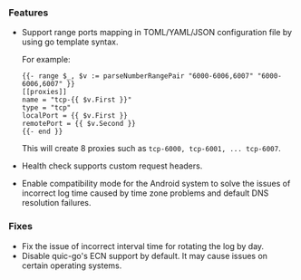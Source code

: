 ### Features

* Support range ports mapping in TOML/YAML/JSON configuration file by using go template syntax.

  For example:

  ```
  {{- range $_, $v := parseNumberRangePair "6000-6006,6007" "6000-6006,6007" }}
  [[proxies]]
  name = "tcp-{{ $v.First }}"
  type = "tcp"
  localPort = {{ $v.First }}
  remotePort = {{ $v.Second }}
  {{- end }}
  ```

  This will create 8 proxies such as `tcp-6000, tcp-6001, ... tcp-6007`.

* Health check supports custom request headers.
* Enable compatibility mode for the Android system to solve the issues of incorrect log time caused by time zone problems and default DNS resolution failures.

### Fixes

* Fix the issue of incorrect interval time for rotating the log by day.
* Disable quic-go's ECN support by default. It may cause issues on certain operating systems.
